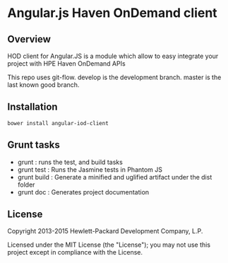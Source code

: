# Angular.js Haven OnDemand client

## Overview 
HOD client for Angular.JS is a module which allow to easy integrate your project with HPE Haven OnDemand APIs 

This repo uses git-flow. develop is the development branch. master is the last known good branch.

## Installation

    bower install angular-iod-client

## Grunt tasks
* grunt : runs the test, and build tasks
* grunt test : Runs the Jasmine tests in Phantom JS
* grunt build : Generate a minified and uglified artifact under the dist folder
* grunt doc : Generates project documentation


## License
Copyright 2013-2015 Hewlett-Packard Development Company, L.P.

Licensed under the MIT License (the "License"); you may not use this project except in compliance with the License.
